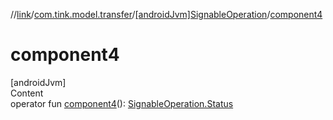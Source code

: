 //[link](../../index.md)/[com.tink.model.transfer](../index.md)/[[androidJvm]SignableOperation](index.md)/[component4](component4.md)



# component4  
[androidJvm]  
Content  
operator fun [component4](component4.md)(): [SignableOperation.Status](-status/index.md)  



